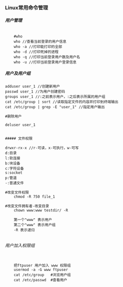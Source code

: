 ### Linux常用命令管理
##### 用户管理
```

	#who
	who //查看当前登录的用户信息
	who -a //打印能打印的全部
	who -d //打印死掉的进程
	who -q //打印当前登录用户数及用户名
	who -u //打印当前登录用户登录信息

```
##### 用户及用户组

```
adduser user_1 //创建新用户
passwd user_1 //为用户创建密码
groups user_1 //:之前表示用户，:之后表示所属的用户组
cat /etc/group | sort //读取指定文件的内容并打印到终端输出
cat /etc/group | grep -E "user_1" //指定用户输出

#删除用户
```

	deluser user_1
```

##### 文件权限

```

	drwxr-rx-x //r-可读，x-可执行，w-可写
	d:目录
	l:软连接
	b:块设备
	c:字符设备
	s:socket
	p:管道
	-:普通文件

```
#改变文件权限
	chmod -R 750 file_1 

#改变文件拥有者-改变目录
	chown www:www testdir/ -R

	第一个"www" 表示用户
	第二个"www" 表示用户组
	-R 表示递归
	

```

###### 用户加入权限组
```

	把ftpuser 用户加入 www 权限组
	usermod -a -G www ftpuser
	cat /etc/group   #浏览用户组
	cat /etc/passwd  #查看用户

```







